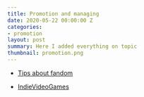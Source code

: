 ```yaml
---
title: Promotion and managing
date: 2020-05-22 00:00:00 Z
categories:
- promotion
layout: post
summary: Here I added everything on topic
thumbnail: promotion.png
---
```


- [Tips about fandom](https://coremission.net/gamedev/kak-sobrat-igrokov-vokrug-igry/)

- [IndieVideoGames](http://www.indievideogames.com/pages/index.php)
